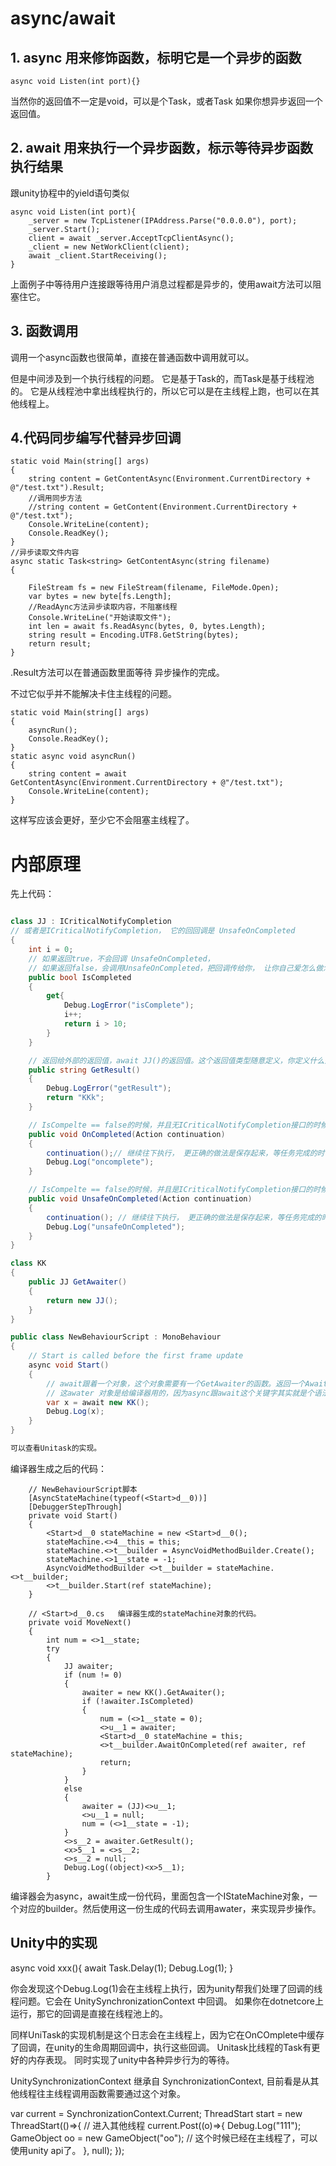 # async/await

## 1. async 用来修饰函数，标明它是一个异步的函数
```
async void Listen(int port){}
```
当然你的返回值不一定是void，可以是个Task，或者Task<T> 如果你想异步返回一个返回值。

## 2. await 用来执行一个异步函数，标示等待异步函数执行结果
跟unity协程中的yield语句类似
```
async void Listen(int port){
    _server = new TcpListener(IPAddress.Parse("0.0.0.0"), port);
    _server.Start();
    client = await _server.AcceptTcpClientAsync();
    _client = new NetWorkClient(client);
    await _client.StartReceiving();
}
```

上面例子中等待用户连接跟等待用户消息过程都是异步的，使用await方法可以阻塞住它。

## 3. 函数调用
调用一个async函数也很简单，直接在普通函数中调用就可以。

但是中间涉及到一个执行线程的问题。
它是基于Task的，而Task是基于线程池的。
它是从线程池中拿出线程执行的，所以它可以是在主线程上跑，也可以在其他线程上。

## 4.代码同步编写代替异步回调
```
static void Main(string[] args)
{
    string content = GetContentAsync(Environment.CurrentDirectory + @"/test.txt").Result;
    //调用同步方法
    //string content = GetContent(Environment.CurrentDirectory + @"/test.txt");
    Console.WriteLine(content);
    Console.ReadKey();
}
//异步读取文件内容
async static Task<string> GetContentAsync(string filename)
{
    
    FileStream fs = new FileStream(filename, FileMode.Open);
    var bytes = new byte[fs.Length];
    //ReadAync方法异步读取内容，不阻塞线程
    Console.WriteLine("开始读取文件");
    int len = await fs.ReadAsync(bytes, 0, bytes.Length);
    string result = Encoding.UTF8.GetString(bytes);
    return result;
}
```
.Result方法可以在普通函数里面等待 异步操作的完成。

不过它似乎并不能解决卡住主线程的问题。

```
static void Main(string[] args)
{
    asyncRun();   
    Console.ReadKey();
}
static async void asyncRun()
{
    string content = await GetContentAsync(Environment.CurrentDirectory + @"/test.txt");
    Console.WriteLine(content);
}
```

这样写应该会更好，至少它不会阻塞主线程了。

 

# 内部原理

先上代码：

```c#

class JJ : ICriticalNotifyCompletion
// 或者是ICriticalNotifyCompletion， 它的回回调是 UnsafeOnCompleted
{
    int i = 0;
    // 如果返回true，不会回调 UnsafeOnCompleted，
    // 如果返回false，会调用UnsafeOnCompleted，把回调传给你， 让你自己爱怎么做怎么做，然后做完记得回调函数就是了
    public bool IsCompleted         
    {
        get{
            Debug.LogError("isComplete");
            i++;
            return i > 10;
        }
    }

    // 返回给外部的返回值，await JJ()的返回值。这个返回值类型随意定义，你定义什么外面就获得什么。
    public string GetResult()
    {
        Debug.LogError("getResult");
        return "KKk";
    }

    // IsCompelte == false的时候，并且无ICriticalNotifyCompletion接口的时候调用
    public void OnCompleted(Action continuation)
    {
        continuation();// 继续往下执行， 更正确的做法是保存起来，等任务完成的时候再回调
        Debug.Log("oncomplete");
    }

    // IsCompelte == false的时候，并且是ICriticalNotifyCompletion接口的时候调用， 
    public void UnsafeOnCompleted(Action continuation)
    {
        continuation();	// 继续往下执行， 更正确的做法是保存起来，等任务完成的时候再回调
        Debug.Log("unsafeOnCompleted");
    }
}

class KK
{
    public JJ GetAwaiter()
    {
        return new JJ();
    }
}

public class NewBehaviourScript : MonoBehaviour
{
    // Start is called before the first frame update
    async void Start()
    {
        // await跟着一个对象，这个对象需要有一个GetAwaiter的函数。返回一个Awaiter对象，这个Awaiter对象需要继承ICriticalNotifyCompletion, 或者是INotifyCompletion，并且还需要bool IsCompleted {get} 跟     public string GetResult(){} 函数。
        // 这awater 对象是给编译器用的，因为async跟await这个关键字其实就是个语法糖，在编译代码的时候会生成新的代码。然后调用awaiter里面的函数。外部不建议调用awaiter。
        var x = await new KK();		
        Debug.Log(x);
    }
}

可以查看Unitask的实现。

```

编译器生成之后的代码：

```
	// NewBehaviourScript脚本
	[AsyncStateMachine(typeof(<Start>d__0))]
	[DebuggerStepThrough]
	private void Start()
	{
		<Start>d__0 stateMachine = new <Start>d__0();
		stateMachine.<>4__this = this;
		stateMachine.<>t__builder = AsyncVoidMethodBuilder.Create();
		stateMachine.<>1__state = -1;
		AsyncVoidMethodBuilder <>t__builder = stateMachine.<>t__builder;
		<>t__builder.Start(ref stateMachine);
	}

	// <Start>d__0.cs	编译器生成的stateMachine对象的代码。
	private void MoveNext()
	{
		int num = <>1__state;
		try
		{
			JJ awaiter;
			if (num != 0)
			{
				awaiter = new KK().GetAwaiter();
				if (!awaiter.IsCompleted)
				{
					num = (<>1__state = 0);
					<>u__1 = awaiter;
					<Start>d__0 stateMachine = this;
					<>t__builder.AwaitOnCompleted(ref awaiter, ref stateMachine);
					return;
				}
			}
			else
			{
				awaiter = (JJ)<>u__1;
				<>u__1 = null;
				num = (<>1__state = -1);
			}
			<>s__2 = awaiter.GetResult();
			<x>5__1 = <>s__2;
			<>s__2 = null;
			Debug.Log((object)<x>5__1);
		}
```





编译器会为async，await生成一份代码，里面包含一个IStateMachine对象，一个对应的builder。然后使用这一份生成的代码去调用awater，来实现异步操作。



## Unity中的实现
async void xxx(){
    await Task.Delay(1);
    Debug.Log(1);
}

你会发现这个Debug.Log(1)会在主线程上执行，因为unity帮我们处理了回调的线程问题。它会在 UnitySynchronizationContext 中回调。
如果你在dotnetcore上运行，那它的回调是直接在线程池上的。

同样UniTask的实现机制是这个日志会在主线程上，因为它在OnCOmplete中缓存了回调，在unity的生命周期回调中，执行这些回调。
Unitask比线程的Task有更好的内存表现。 同时实现了unity中各种异步行为的等待。

UnitySynchronizationContext 继承自 SynchronizationContext, 目前看是从其他线程往主线程调用函数需要通过这个对象。


var current = SynchronizationContext.Current;
ThreadStart start = new ThreadStart(()=>{
    // 进入其他线程
    current.Post((o)=>{
        Debug.Log("111");
        GameObject oo = new GameObject("oo");  // 这个时候已经在主线程了，可以使用unity api了。
    }, null);
});